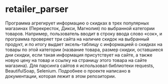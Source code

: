 # retailer_parser
Программа агрегирует информацию о скидках в трех популярных магазинах (Перекресток, Дикси, Магнолия) по выбранной категории товаров. Например, пользователь вводит в строку ввода слово «сок», и программа проверяет три сайта на наличие скидок на выбранный продукт, и по итогу выдает эксель-таблицу с информацией о скидках на товары по этой категории (название товара, размер скидки, оставшиеся дни скидки, если такая информация присутствует на сайте, а также новую цену на товар и ссылку на страницу этого товара на сайте магазина). Для парсинга сайтов я использовал библиотеки requests, BeautifulSoap, Selenium. Подробнее о проекте написано в документации, которая лежит в этом репозитории.
